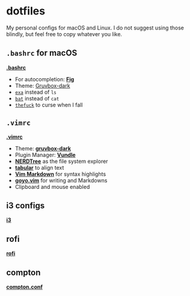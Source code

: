 # dotfiles

My personal configs for macOS and Linux.
I do not suggest using those blindly, but feel free to copy whatever you like.

## `.bashrc` for macOS
**[.bashrc](macOS/.bashrc)**
- For autocompletion: **[Fig](https://fig.io/)**
- Theme: [Gruvbox-dark](https://github.com/morhetz/gruvbox-contrib/blob/master/osx-terminal/Gruvbox-dark.terminal)
- [`exa`](https://the.exa.website/) instead of `ls`
- [`bat`](https://github.com/sharkdp/bat) instead of `cat`
- [`thefuck`](https://github.com/nvbn/thefuck) to curse when I fall

## `.vimrc`
**[.vimrc](.vimrc)**
- Theme: **[gruvbox-dark](https://github.com/morhetz/gruvbox)**
- Plugin Manager: **[Vundle](https://github.com/VundleVim/Vundle.vim)**
- **[NERDTree](https://github.com/preservim/nerdtree)** as the file system explorer
- **[tabular](https://github.com/godlygeek/tabular)** to align text
- **[Vim Markdown](https://github.com/plasticboy/vim-markdown)** for syntax highlights
- **[goyo.vim](https://github.com/junegunn/goyo.vim)** for writing and Markdowns
- Clipboard and mouse enabled

## i3 configs
**[i3](i3/config)**

## rofi
**[rofi](rofi/)**

## compton
**[compton.conf](compton.conf)**
